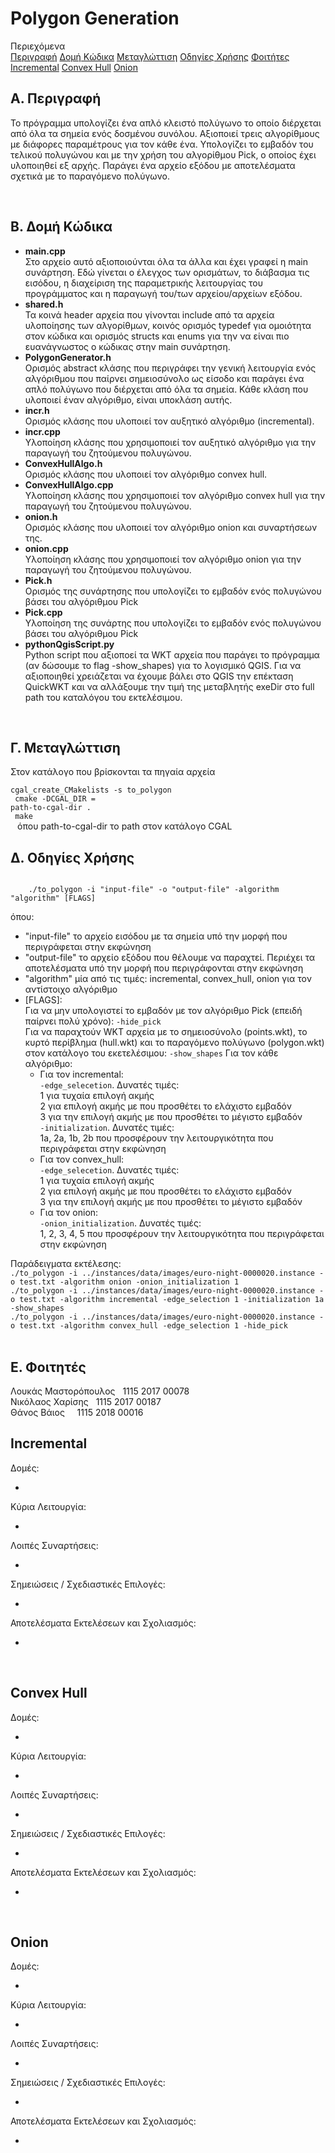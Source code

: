 # Polygon Generation

Περιεχόμενα <br>
[Περιγραφή](#a-περιγραφή)
[Δομή Κώδικα](#β-δομή-κώδικα)
[Μεταγλώττιση](#γ-μεταγλώττιση)
[Οδηγίες Χρήσης](#δ-οδηγίες-χρήσης)
[Φοιτήτες](#ε-φοιτητές)
[Incremental](#incremental)
[Convex Hull](#convex-hull)
[Onion](#onion)

## A. Περιγραφή
<p>
    Το πρόγραμμα υπολογίζει ένα απλό κλειστό πολύγωνο το οποίο διέρχεται από όλα τα σημεία ενός δοσμένου συνόλου. Αξιοποιεί τρεις αλγορίθμους με διάφορες παραμέτρους για τον κάθε ένα. Υπολογίζει το εμβαδόν του τελικού πολυγώνου και με την χρήση του αλγορίθμου Pick, ο οποίος έχει υλοποιηθεί εξ αρχής. Παράγει ένα αρχείο εξόδου με αποτελέσματα σχετικά με το παραγόμενο πολύγωνο. 
</p>
<br>

## Β. Δομή Κώδικα
<ul>
<li>
<b>main.cpp</b><br>
Στο αρχείο αυτό αξιοποιούνται όλα τα άλλα και έχει γραφεί η main συνάρτηση. Εδώ γίνεται ο έλεγχος των ορισμάτων, το διάβασμα τις εισόδου, η διαχείριση της παραμετρικής λειτουργίας του προγράμματος και η παραγωγή του/των αρχείου/αρχείων εξόδου. <br>
</li>
<li>
<b>shared.h</b><br>
    Τα κοινά header αρχεία που γίνονται include από τα αρχεία υλοποίησης των αλγορίθμων, κοινός ορισμός typedef για ομοιότητα στον κώδικα και ορισμός structs και enums για την να είναι πιο ευανάγνωστος ο κώδικας στην main συνάρτηση.
</li>
<li>
<b>PolygonGenerator.h</b><br>
    Ορισμός abstract κλάσης που περιγράφει την γενική λειτουργία ενός αλγόριθμου που παίρνει σημειοσύνολο ως είσοδο και παράγει ένα απλό πολύγωνο που διέρχεται από όλα τα σημεία. Κάθε κλάση που υλοποιεί έναν αλγόριθμο, είναι υποκλάση αυτής. 
</li>
<li>
<b>incr.h</b><br>
    Ορισμός κλάσης που υλοποιεί τον αυξητικό αλγόριθμο (incremental).
</li>
<li>
<b>incr.cpp</b><br>
    Υλοποίηση κλάσης που χρησιμοποιεί τον αυξητικό αλγόριθμο για την παραγωγή του ζητούμενου πολυγώνου.
</li>
<li>
<b>ConvexHullAlgo.h</b><br>
    Ορισμός κλάσης που υλοποιεί τον αλγόριθμο convex hull.
</li>
<li>
<b>ConvexHullAlgo.cpp</b><br>
    Υλοποίηση κλάσης που χρησιμοποιεί τον αλγόριθμο convex hull για την παραγωγή του ζητούμενου πολυγώνου.
</li>
<li>
<b>onion.h</b><br>
    Ορισμός κλάσης που υλοποιεί τον αλγόριθμο onion και συναρτήσεων της.
</li>
<li>
<b>onion.cpp</b><br>
    Υλοποίηση κλάσης που χρησιμοποιεί τον αλγόριθμο onion για την παραγωγή του ζητούμενου πολυγώνου.
</li>
<li>
<b>Pick.h</b><br>
    Ορισμός της συνάρτησης που υπολογίζει το εμβαδόν ενός πολυγώνου βάσει του αλγόριθμου Pick
</li>
<li>
<b>Pick.cpp</b><br>
    Υλοποίηση της συνάρτης που υπολογίζει το εμβαδόν ενός πολυγώνου βάσει του αλγόριθμου Pick
</li>
<li>
<b>pythonQgisScript.py</b><br>
    Python script που αξιοποεί τα WKT αρχεία που παράγει το πρόγραμμα (αν δώσουμε το flag -show_shapes) για το λογισμικό QGIS. Για να αξιοποιηθεί χρειάζεται να έχουμε βάλει στο QGIS την επέκταση QuickWKT και να αλλάξουμε την τιμή της μεταβλητής exeDir στο full path του καταλόγου του εκτελέσιμου.
</li>
</ul>
<br>

## Γ. Μεταγλώττιση
Στον κατάλογο που βρίσκονται τα πηγαία αρχεία <br>
<code>
    cgal_create_CMakelists -s to_polygon <br>
    cmake -DCGAL_DIR = path-to-cgal-dir .<br>
    make <br>
</code>
όπου path-to-cgal-dir το path στον κατάλογο CGAL
<br>

## Δ. Οδηγίες Χρήσης
<code>
    ./to_polygon -i "input-file" -o "output-file" -algorithm "algorithm" [FLAGS] <br>
</code>
    όπου: <br>
    <ul>
    <li>"input-file" το αρχείο εισόδου με τα σημεία υπό την μορφή που περιγράφεται στην εκφώνηση</li>
    <li>"output-file" το αρχείο εξόδου που θέλουμε να παραχτεί. Περιέχει τα αποτελέσματα υπό την μορφή που περιγράφονται στην εκφώνηση</li>
    <li>"algorithm" μία από τις τιμές: incremental, convex_hull, onion για τον αντίστοιχο αλγόριθμο</li>
    <li>[FLAGS]:<br>
        Για να μην υπολογιστεί το εμβαδόν με τον αλγόριθμο Pick (επειδή παίρνει πολύ χρόνο): <code>-hide_pick</code><br>
        Για να παραχτούν WKT αρχεία με το σημειοσύνολο (points.wkt), το κυρτό περίβλημα (hull.wkt) και το παραγόμενο πολύγωνο (polygon.wkt) στον κατάλογο του εκετελέσιμου: <code>-show_shapes</code>
        Για τον κάθε αλγόριθμο: <br>
        <ul>
            <li>Για τον incremental:<br>
                <code>-edge_selecetion</code>. Δυνατές τιμές:<br>
                1 για τυχαία επιλογή ακμής<br>
                2 για επιλογή ακμής με που προσθέτει το ελάχιστο εμβαδόν<br>
                3 για την επιλογή ακμής με που προσθέτει το μέγιστο εμβαδόν <br>
                <code>-initialization</code>. Δυνατές τιμές:<br>
                1a, 2a, 1b, 2b που προσφέρουν την λειτουργικότητα που περιγράφεται στην εκφώνηση
            </li>
            <li>Για τον convex_hull:<br>
                <code>-edge_selecetion</code>. Δυνατές τιμές:<br>
                1 για τυχαία επιλογή ακμής<br>
                2 για επιλογή ακμής με που προσθέτει το ελάχιστο εμβαδόν<br>
                3 για την επιλογή ακμής με που προσθέτει το μέγιστο εμβαδόν <br>
            </li>
            <li>Για τον onion:<br>
                <code>-onion_initialization</code>. Δυνατές τιμές:<br>
                1, 2, 3, 4, 5 που προσφέρουν την λειτουργικότητα που περιγράφεται στην εκφώνηση
            </li>
        </ul>
    </li>
    </ul>
    Παράδειγματα εκτέλεσης: <br>
    <code>./to_polygon -i ../instances/data/images/euro-night-0000020.instance -o test.txt -algorithm onion -onion_initialization 1</code><br>
    <code>./to_polygon -i ../instances/data/images/euro-night-0000020.instance -o test.txt -algorithm incremental -edge_selection 1 -initialization 1a -show_shapes</code><br>
    <code>./to_polygon -i ../instances/data/images/euro-night-0000020.instance -o test.txt -algorithm convex_hull -edge_selection 1 -hide_pick</code><br>
    
<br>

## Ε. Φοιτητές

Λουκάς Μαστορόπουλος &nbsp; 1115 2017 00078 <br>
Νικόλαος Χαρίσης &nbsp; 1115 2017 00187 <br>
Θάνος Βάιος   &nbsp;  &nbsp;  1115 2018 00016 <br>

## Incremental
Δομές:<br>
<ul>
<li></li>
</ul>

Κύρια Λειτουργία:<br>
<ul>
<li></li>
</ul>

Λοιπές Συναρτήσεις:<br>
<ul>
<li></li>
</ul>

Σημειώσεις / Σχεδιαστικές Επιλογές:<br>
<ul>
<li></li>
</ul>

Αποτελέσματα Εκτελέσεων και Σχολιασμός:<br>
<ul>
<li></li>
</ul>
<br>

## Convex Hull

Δομές:<br>
<ul>
<li></li>
</ul>

Κύρια Λειτουργία:<br>
<ul>
<li></li>
</ul>

Λοιπές Συναρτήσεις:<br>
<ul>
<li></li>
</ul>

Σημειώσεις / Σχεδιαστικές Επιλογές:<br>
<ul>
<li></li>
</ul>

Αποτελέσματα Εκτελέσεων και Σχολιασμός:<br>
<ul>
<li></li>
</ul>

<br>

## Onion
Δομές:<br>
<ul>
<li></li>
</ul>

Κύρια Λειτουργία:<br>
<ul>
<li></li>
</ul>

Λοιπές Συναρτήσεις:<br>
<ul>
<li></li>
</ul>

Σημειώσεις / Σχεδιαστικές Επιλογές:<br>
<ul>
<li></li>
</ul>

Αποτελέσματα Εκτελέσεων και Σχολιασμός:<br>
<ul>
<li></li>
</ul>
<br>